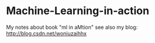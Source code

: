 # Machine-Learning-in-action
My notes about book "ml in aMtion"
see also my blog: http://blog.csdn.net/woniuzaihhx
